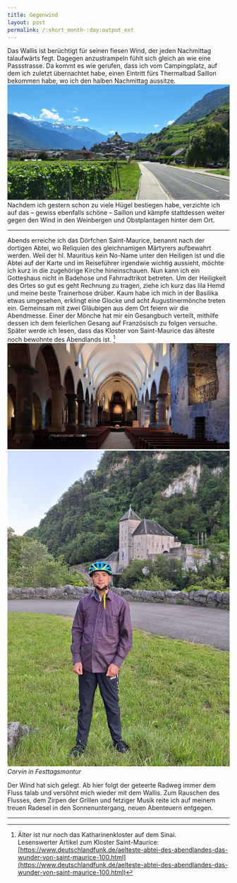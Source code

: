 ```yaml
---
title: Gegenwind
layout: post
permalink: /:short_month-:day:output_ext
---
```

Das Wallis ist berüchtigt für seinen fiesen Wind, der jeden Nachmittag talaufwärts fegt. Dagegen anzustrampeln fühlt sich gleich an wie eine Passstrasse. Da kommt es wie gerufen, dass ich vom Campingplatz, auf dem ich zuletzt übernachtet habe, einen Eintritt fürs Thermalbad Saillon bekommen habe, wo ich den halben Nachmittag aussitze.
![](assets/20240708_151611.jpg)
Nachdem ich gestern schon zu viele Hügel bestiegen habe, verzichte ich auf das – gewiss ebenfalls schöne – Saillon und kämpfe stattdessen weiter gegen den Wind in den Weinbergen und Obstplantagen hinter dem Ort.

---

Abends erreiche ich das Dörfchen Saint-Maurice, benannt nach der dortigen Abtei, wo Reliquien des gleichnamigen Märtyrers aufbewahrt werden. Weil der hl. Mauritius kein No-Name unter den Heiligen ist und die Abtei auf der Karte und im Reiseführer irgendwie wichtig aussieht, möchte ich kurz in die zugehörige Kirche hineinschauen. Nun kann ich ein Gotteshaus nicht in Badehose und Fahrradtrikot betreten. Um der Heiligkeit des Ortes so gut es geht Rechnung zu tragen, ziehe ich kurz das lila Hemd und meine beste Trainerhose drüber. Kaum habe ich mich in der Basilika etwas umgesehen, erklingt eine Glocke und acht Augustinermönche treten ein. Gemeinsam mit zwei Gläubigen aus dem Ort feiern wir die Abendmesse. Einer der Mönche hat mir ein Gesangbuch verteilt, mithilfe dessen ich dem feierlichen Gesang auf Französisch zu folgen versuche. Später werde ich lesen, dass das Kloster von Saint-Maurice das älteste noch bewohnte des Abendlands ist. [^1]
![](assets/20240708_202148.jpg)
![](assets/20240708_203846.jpg)
*Corvin in Festtagsmontur*

Der Wind hat sich gelegt. Ab hier folgt der geteerte Radweg immer dem Fluss talab und versöhnt mich wieder mit dem Wallis. Zum Rauschen des Flusses, dem Zirpen der Grillen und fetziger Musik reite ich auf meinem treuen Radesel in den Sonnenuntergang, neuen Abenteuern entgegen.

---

[^1]: Älter ist nur noch das Katharinenkloster auf dem Sinai.<br>Lesenswerter Artikel zum Kloster Saint-Maurice: [https://www.deutschlandfunk.de/aelteste-abtei-des-abendlandes-das-wunder-von-saint-maurice-100.html](https://www.deutschlandfunk.de/aelteste-abtei-des-abendlandes-das-wunder-von-saint-maurice-100.html)